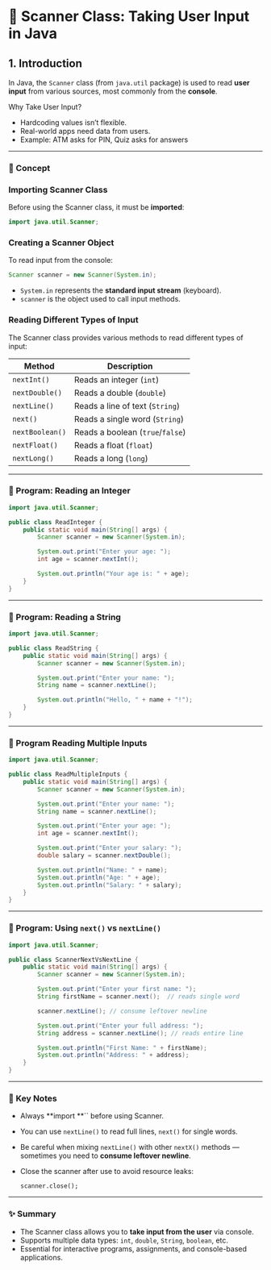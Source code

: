 # 🚀 Scanner Class: Taking User Input in Java

## 1. Introduction

In Java, the `Scanner` class (from `java.util` package) is used to read **user input** from various sources, most commonly from the **console**.

Why Take User Input?
- Hardcoding values isn’t flexible.
- Real-world apps need data from users.
- Example: ATM asks for PIN, Quiz asks for answers

---

### 📘 Concept

### Importing Scanner Class

Before using the Scanner class, it must be **imported**:

```java
import java.util.Scanner;
```

### Creating a Scanner Object

To read input from the console:

```java
Scanner scanner = new Scanner(System.in);
```

* `System.in` represents the **standard input stream** (keyboard).
* `scanner` is the object used to call input methods.

### Reading Different Types of Input

The Scanner class provides various methods to read different types of input:

| Method          | Description                      |
| --------------- | -------------------------------- |
| `nextInt()`     | Reads an integer (`int`)         |
| `nextDouble()`  | Reads a double (`double`)        |
| `nextLine()`    | Reads a line of text (`String`)  |
| `next()`        | Reads a single word (`String`)   |
| `nextBoolean()` | Reads a boolean (`true`/`false`) |
| `nextFloat()`   | Reads a float (`float`)          |
| `nextLong()`    | Reads a long (`long`)            |

---

### 📝 Program: Reading an Integer

```java
import java.util.Scanner;

public class ReadInteger {
    public static void main(String[] args) {
        Scanner scanner = new Scanner(System.in);

        System.out.print("Enter your age: ");
        int age = scanner.nextInt();

        System.out.println("Your age is: " + age);
    }
}
```
---

### 📝 Program: Reading a String

```java
import java.util.Scanner;

public class ReadString {
    public static void main(String[] args) {
        Scanner scanner = new Scanner(System.in);

        System.out.print("Enter your name: ");
        String name = scanner.nextLine();

        System.out.println("Hello, " + name + "!");
    }
}
```

---

### 📝 Program Reading Multiple Inputs

```java
import java.util.Scanner;

public class ReadMultipleInputs {
    public static void main(String[] args) {
        Scanner scanner = new Scanner(System.in);

        System.out.print("Enter your name: ");
        String name = scanner.nextLine();

        System.out.print("Enter your age: ");
        int age = scanner.nextInt();

        System.out.print("Enter your salary: ");
        double salary = scanner.nextDouble();

        System.out.println("Name: " + name);
        System.out.println("Age: " + age);
        System.out.println("Salary: " + salary);
    }
}
```

---

### 📝 Program: Using `next()` vs `nextLine()`

```java
import java.util.Scanner;

public class ScannerNextVsNextLine {
    public static void main(String[] args) {
        Scanner scanner = new Scanner(System.in);

        System.out.print("Enter your first name: ");
        String firstName = scanner.next();  // reads single word

        scanner.nextLine(); // consume leftover newline

        System.out.print("Enter your full address: ");
        String address = scanner.nextLine(); // reads entire line

        System.out.println("First Name: " + firstName);
        System.out.println("Address: " + address);
    }
}
```

---

### 📌 Key Notes

- Always \*\*import \*\*\`\` before using Scanner.
- You can use `nextLine()` to read full lines, `next()` for single words.
- Be careful when mixing `nextLine()` with other `nextX()` methods — sometimes you need to **consume leftover newline**.
- Close the scanner after use to avoid resource leaks:

      scanner.close();


---

### ✨ Summary

* The Scanner class allows you to **take input from the user** via console.
* Supports multiple data types: `int`, `double`, `String`, `boolean`, etc.
* Essential for interactive programs, assignments, and console-based applications.
